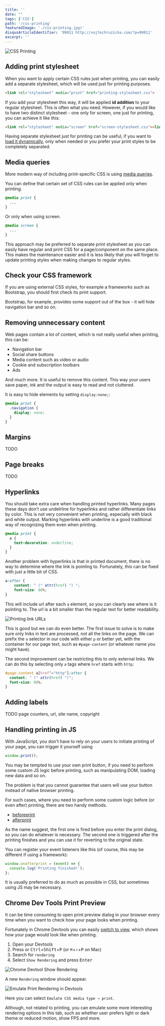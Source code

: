 ```yaml
---
title: ''
date: ""
tags: ['CSS']
path: '/css-printing'
featuredImage: './css-printing.jpg)'
disqusArticleIdentifier: '99011 http://vojtechruzicka.com/?p=99011'
excerpt: ''
---
```


![CSS Printing](./css-printing.jpg)

## Adding print stylesheet
When you want to apply certain CSS rules just when printing, you can easily add a separate stylesheet, which will be used just for printing purposes.

```html
<link rel="stylesheet" media="print" href="printing-stylesheet.css">
```

If you add your stylesheet this way, it will be applied **id addition** to your regular stylesheet. This is often what you need. However, if you would like to have two distinct stylesheet - one only for screen, one just for printing, you can achieve it like this:

```html
<link rel="stylesheet" media="screen" href="screen-stylesheet.css"><link rel="stylesheet" media="print" href="printing-stylesheet.css">
```

Having separate stylesheet just for printing can be useful, if you want to [load it dynamically](http://www.javascriptkit.com/javatutors/loadjavascriptcss.shtml), only when needed or you prefer your print styles to be completely separated.

## Media queries    
More modern way of including print-specific CSS is using [media queries](https://developer.mozilla.org/en-US/docs/Web/CSS/Media_Queries/Using_media_queries).

You can define that certain set of CSS rules can be applied only when printing.

```css
@media print {
  ...
}
```

Or only when using screen.

```css
@media screen {
  ...
}
```

This approach may be preferred to separate print stylesheet as you can easily have regular and print CSS for a page/component on the same place. This makes the maintenance easier and it is less likely that you will forget to update printing styles when making changes to regular styles.

## Check your CSS framework
If you are using external CSS styles, for example a frameworks such as Bootstrap, you should first check its print support.

Bootstrap, for example, provides some support out of the box - it will hide navigation bar and so on.

## Removing unnecessary content
Web pages contain a lot of content, which is not really useful when printing, this can be:

- Navigation bar
- Social share buttons
- Media content such as video or audio
- Cookie and subscription toolbars
- Ads

And much more. It is useful to remove this content. This way your users save paper, ink and the output is easy to read and not cluttered.

It is easy to hide elements by setting `display:none;`:

```css
@media print {
  .navigation {
    display: none;
  }
}
```

## Margins
TODO

## Page breaks
TODO

## Hyperlinks
You should take extra care when handling printed hyperlinks. Many pages these days don't use undelrline for hyperlinks and rather differentiate links by color. This is not very convenient when printing, especially with black and white output. Marking hyperlinks with underline is a good traditional way of recognizing them even when printing.

```css
@media print {
  a {
    text-decoration: underline;
  }
}
```

Another problem with hyperlinks is that in printed document, there is no way to determine where the link is pointing to. Fortunately, this can be fixed with just a little bit of CSS.

```css
a:after { 
	content: " (" attr(href) ") "; 
	font-size: 80%; 
}
```

This will include url after each `a` element, so you can clearly see where is it pointing to. The url is a bit smaller than the regular text for better readability.

![Printing link URLs](print-links.png)

This is good but we can do even better. The first issue to solve is to make sure only lniks in text are processed, not all the links on the page. We can prefix the `a` selector in our code with either `p` or better yet, with the container for our page text, such as `#page-content` (or whatever name you might have).

The second improvement can be restricting this to only external links. We can do this by selecting only `a` tags where `href` starts with `http`:

```css
#page-content a[href^="http"]:after {
  content: " (" attr(href) ")";
  font-size: 80%; 
}
```


## Adding labels
TODO page counters, url, site name, copyright

## Handling printing in JS
With JavaScript, you don't have to rely on your users to initiate printing of your page, you can trigger it yourself using

```javascript
window.print();
```

You may be tempted to use your own print button, if you need to perform some custom JS logic before printing, such as manipulating DOM, loading new data and so on.

The problem is that you cannot guarantee that users will use your button instead of native browser printing.

For such cases, where you need to perform some custom logic before (or even after) printing, there are two handy methods.

- [beforeprint](https://developer.mozilla.org/en-US/docs/Web/API/Window/beforeprint_event)
- [afterprint](https://developer.mozilla.org/en-US/docs/Web/API/Window/afterprint_event)


As the name suggest, the first one is fired before you enter the print dialog, so you can do whatever is necessary. The second one is triggered after the printing finishes and you can use it for reverting to the original state.

You can register your event listeners like this (of course, this may be different if using a framework):

```javascript
window.onafterprint = (event) => {
  console.log('Printing finished!');
};
```

It is usually preferred to do as much as possible in CSS, but sometimes using JS may be necessary.

## Chrome Dev Tools Print Preview
It can be time consuming to open print preview dialog in your browser every time when you want to check how your page looks when printing.

Fortunately in Chrome Devtools you can easily [switch to view](https://developers.google.com/web/tools/chrome-devtools/css/print-preview), which shows how your page would look like when printing.

1. Open your Devtools
2. Press  or <kbd>Ctrl</kbd>+<kbd>Shift</kbd>+<kbd>P</kbd>  (or <kbd>⌘</kbd>+<kbd>⇧</kbd>+<kbd>P</kbd> on Mac)
3. Search for `rendering`
4. Select `Show Rendering` and press <kbd>Enter</kbd>

![Chrome Devtool Show Rendering](chrome-devtools-show-rendering.png)

A new `Rendering` window should appear.

![Emulate Print Rendering in Devtools](rendering-emulate-print.png)

Here you can select `Emulate CSS media type → print`.

Although, not related to printing, you can emulate some more interesting rendering options in this tab, such as whether user prefers light or dark theme or reduced motion, show FPS and more.